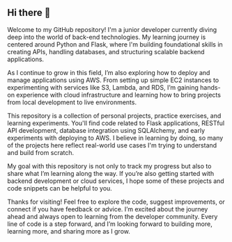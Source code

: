 ## Hi there 👋

Welcome to my GitHub repository! I'm a junior developer currently diving deep into the world of back-end technologies. My learning journey is centered around Python and Flask, where I'm building foundational skills in creating APIs, handling databases, and structuring scalable backend applications.

As I continue to grow in this field, I’m also exploring how to deploy and manage applications using AWS. From setting up simple EC2 instances to experimenting with services like S3, Lambda, and RDS, I’m gaining hands-on experience with cloud infrastructure and learning how to bring projects from local development to live environments.

This repository is a collection of personal projects, practice exercises, and learning experiments. You'll find code related to Flask applications, RESTful API development, database integration using SQLAlchemy, and early experiments with deploying to AWS. I believe in learning by doing, so many of the projects here reflect real-world use cases I'm trying to understand and build from scratch.

My goal with this repository is not only to track my progress but also to share what I’m learning along the way. If you’re also getting started with backend development or cloud services, I hope some of these projects and code snippets can be helpful to you.

Thanks for visiting! Feel free to explore the code, suggest improvements, or connect if you have feedback or advice. I’m excited about the journey ahead and always open to learning from the developer community. Every line of code is a step forward, and I’m looking forward to building more, learning more, and sharing more as I grow.
